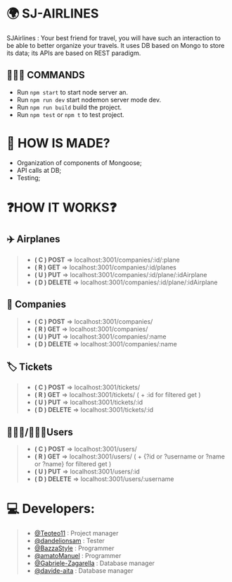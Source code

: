 ﻿# 🌍 SJ-AIRLINES
SJAirlines : Your best friend for travel, you will have such an interaction to be able to better organize your travels. 
It uses DB based on Mongo to store its data; its APIs are based on REST paradigm.

## 👨🏻‍💻 COMMANDS
- Run `npm start` to start node server an.
- Run `npm run dev` start nodemon server mode dev.
- Run `npm run build` build the project.
- Run `npm test` or `npm t` to test project.

# 🔧 HOW IS MADE?
- Organization of components of Mongoose;
- API calls at DB;
- Testing;

# ❓HOW IT WORKS❓
## ✈️ Airplanes
>- **( C ) POST** => localhost:3001/companies/:id/:plane
>- **( R ) GET** => localhost:3001/companies/:id/planes
>- **( U ) PUT** => localhost:3001/companies/:id/plane/:idAirplane
>- **( D ) DELETE** => localhost:3001/companies/:id/plane/:idAirplane

## 🏢 Companies
>- **( C ) POST** => localhost:3001/companies/
>- **( R ) GET** => localhost:3001/companies/
>- **( U ) PUT** => localhost:3001/companies/:name
>- **( D ) DELETE** => localhost:3001/companies/:name

## 🏷 Tickets
>- **( C ) POST** => localhost:3001/tickets/
>- **( R ) GET** => localhost:3001/tickets/ ( + :id for filtered get )
>- **( U ) PUT** => localhost:3001/tickets/:id
>- **( D ) DELETE** => localhost:3001/tickets/:id

## 🙎🏼‍♂️/🙍🏼‍♀️Users
>- **( C ) POST** => localhost:3001/users/
>- **( R ) GET** => localhost:3001/users/ ( + {?id or ?username or ?name or ?name} for filtered get )
>- **( U ) PUT** => localhost:3001/users/:id
>- **( D ) DELETE** => localhost:3001/users/:username

# 💻 Developers:
>- [@Teoteo11](http://github.com/Teoteo11) : Project manager
>- [@dandelionsam](http://github.com/dandelionsam) : Tester
>- [@BazzaStyle](http://github.com/BazzaStyle) : Programmer
>- [@amatoManuel](http://github.com/amatoManuel) : Programmer
>- [@Gabriele-Zagarella](http://github.com/Gabriele-Zagarella) : Database manager
>- [@davide-aita](http://github.com/davide-aita) : Database manager